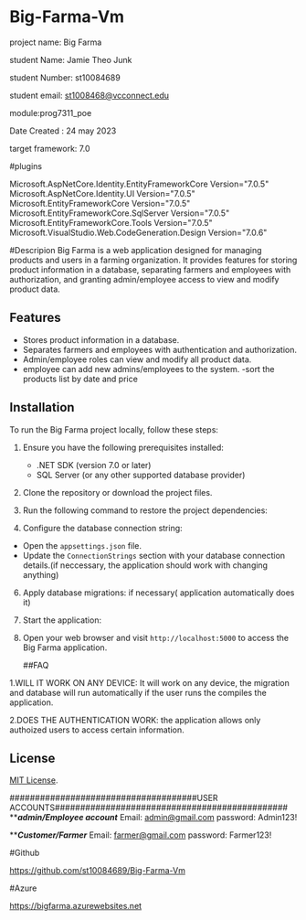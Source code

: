# Big-Farma-Vm

project name: Big Farma

student Name: Jamie Theo Junk

student Number: st10084689

student email: st1008468@vcconnect.edu

module:prog7311_poe


Date Created : 24 may 2023

target framework: 7.0

#plugins


   Microsoft.AspNetCore.Identity.EntityFrameworkCore Version="7.0.5" 
   Microsoft.AspNetCore.Identity.UI Version="7.0.5"
   Microsoft.EntityFrameworkCore Version="7.0.5" 
   Microsoft.EntityFrameworkCore.SqlServer Version="7.0.5" 
   Microsoft.EntityFrameworkCore.Tools Version="7.0.5"
   Microsoft.VisualStudio.Web.CodeGeneration.Design Version="7.0.6" 




#Descripion
Big Farma is a web application designed for managing products and users in a farming organization. It provides features for storing product information in a database, separating farmers and employees with authorization, and granting admin/employee access to view and modify product data.

## Features

- Stores product information in a database.
- Separates farmers and employees with authentication and authorization.
- Admin/employee roles can view and modify all product data.
- employee can add new admins/employees to the system.
-sort the products list by date and price

## Installation

To run the Big Farma project locally, follow these steps:

1. Ensure you have the following prerequisites installed:
   - .NET SDK (version 7.0 or later)
   - SQL Server (or any other supported database provider)

2. Clone the repository or download the project files.



4. Run the following command to restore the project dependencies:

5. Configure the database connection string:
- Open the `appsettings.json` file.
- Update the `ConnectionStrings` section with your database connection details.(if neccessary, the application should work with changing anything)

6. Apply database migrations: if necessary( application automatically does it)

7. Start the application:

8. Open your web browser and visit `http://localhost:5000` to access the Big Farma application.

	##FAQ

1.WILL IT WORK ON ANY DEVICE:
  It will work on any device, the migration and database will run automatically if the user runs the compiles the application.

2.DOES THE AUTHENTICATION WORK:
  the application allows only authoized users to access certain information.




## License

[MIT License](LICENSE).

#####################################USER ACCOUNTS##############################################
***********admin/Employee account*********
Email: admin@gmail.com
password: Admin123!

***********Customer/Farmer*********
Email: farmer@gmail.com
password: Farmer123!

#Github

https://github.com/st10084689/Big-Farma-Vm

#Azure

https://bigfarma.azurewebsites.net





